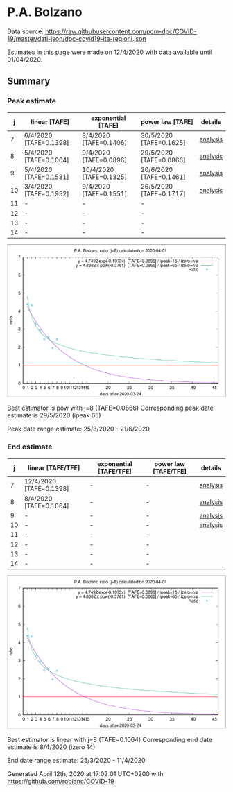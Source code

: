# P.A. Bolzano


Data source: https://raw.githubusercontent.com/pcm-dpc/COVID-19/master/dati-json/dpc-covid19-ita-regioni.json

Estimates in this page were made on 12/4/2020 with data available until 01/04/2020.


## Summary 

### Peak estimate 
|j|linear [TAFE]|exponential [TAFE]|power law [TAFE]|details|
|---|----|-----------|---------|-------|
|7|6/4/2020 [TAFE=0.1398]|8/4/2020 [TAFE=0.1406]|30/5/2020 [TAFE=0.1625]|[analysis](COVID-19_p.a._bolzano_j7_2020-04-01.md)|
|8|5/4/2020 [TAFE=0.1064]|9/4/2020 [TAFE=0.0896]|29/5/2020 [TAFE=0.0866]|[analysis](COVID-19_p.a._bolzano_j8_2020-04-01.md)|
|9|5/4/2020 [TAFE=0.1581]|10/4/2020 [TAFE=0.1325]|20/6/2020 [TAFE=0.1461]|[analysis](COVID-19_p.a._bolzano_j9_2020-04-01.md)|
|10|3/4/2020 [TAFE=0.1952]|9/4/2020 [TAFE=0.1551]|26/5/2020 [TAFE=0.1717]|[analysis](COVID-19_p.a._bolzano_j10_2020-04-01.md)|
|11|-|-|-||
|12|-|-|-||
|13|-|-|-||
|14|-|-|-||

![best peak estimate](COVID-19_p.a._bolzano_j8_2020-04-01.png)

Best estimator is pow with j=8 (TAFE=0.0866)
Corresponding peak date estimate is 29/5/2020 (ipeak 65)


Peak date range estimate: 25/3/2020 - 21/6/2020

### End estimate 
|j|linear [TAFE/TFE]|exponential [TAFE/TFE]|power law [TAFE/TFE]|details|
|---|----|-----------|---------|-------|
|7|12/4/2020 [TAFE=0.1398]|-|-|[analysis](COVID-19_p.a._bolzano_j7_2020-04-01.md)|
|8|8/4/2020 [TAFE=0.1064]|-|-|[analysis](COVID-19_p.a._bolzano_j8_2020-04-01.md)|
|9|-|-|-|[analysis](COVID-19_p.a._bolzano_j9_2020-04-01.md)|
|10|-|-|-|[analysis](COVID-19_p.a._bolzano_j10_2020-04-01.md)|
|11|-|-|-||
|12|-|-|-||
|13|-|-|-||
|14|-|-|-||

![best zero estimate](COVID-19_p.a._bolzano_j8_2020-04-01.png)

Best estimator is linear with j=8 (TAFE=0.1064)
Corresponding end date estimate is 8/4/2020 (izero 14)


End date range estimate: 25/3/2020 - 11/4/2020

Generated April 12th, 2020 at 17:02:01 UTC+0200 with https://github.com/robianc/COVID-19
